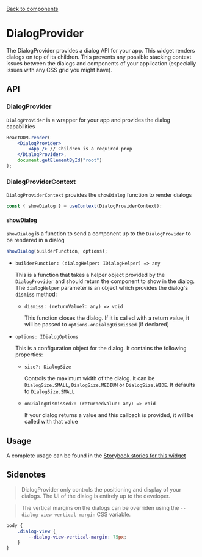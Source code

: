 [Back to components](../README.md)

# DialogProvider

The DialogProvider provides a dialog API for your app. This widget renders dialogs on top of its children.
This prevents any possible stacking context issues between the dialogs and components of your application
(especially issues with any CSS grid you might have).

## API

### DialogProvider

`DialogProvider` is a wrapper for your app and provides the dialog capabilities

```jsx
ReactDOM.render(
    <DialogProvider>
        <App /> // Children is a required prop
    </DialogProvider>,
    document.getElementById("root")
);
```

### DialogProviderContext

`DialogProviderContext` provides the `showDialog` function to render dialogs

```jsx
const { showDialog } = useContext(DialogProviderContext);
```

#### showDialog

`showDialog` is a function to send a component up to the `DialogProvider` to be rendered in a dialog

```jsx
showDialog(builderFunction, options);
```

-   `builderFunction: (dialogHelper: IDialogHelper) => any`

    This is a function that takes a helper object provided by the `DialogProvider` and should return the component to show in the dialog.
    The `dialogHelper` parameter is an object which provides the dialog's `dismiss` method:

    -   `dismiss: (returnValue?: any) => void`

        This function closes the dialog. If it is called with a return value, it will be passed to `options.onDialogDismissed` (if declared)

-   `options: IDialogOptions`

    This is a configuration object for the dialog. It contains the following properties:

    -   `size?: DialogSize`

        Controls the maximum width of the dialog. It can be `DialogSize.SMALL`, `DialogSize.MEDIUM` or `DialogSize.WIDE`.
        It defaults to `DialogSize.SMALL`

    -   `onDialogDismissed?: (returnedValue: any) => void`

        If your dialog returns a value and this callback is provided, it will be called with that value

## Usage

A complete usage can be found in the [Storybook stories for this widget](../src/provider/dialog-provider/index.stories.tsx)

## Sidenotes

> DialogProvider only controls the positioning and display of your dialogs.
> The UI of the dialog is entirely up to the developer.

> The vertical margins on the dialogs can be overriden using the `--dialog-view-vertical-margin` CSS variable.

```css
body {
    .dialog-view {
        --dialog-view-vertical-margin: 75px;
    }
}
```
